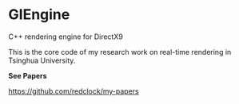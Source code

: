 GIEngine
========

C++ rendering engine for DirectX9

This is the core code of my research work on real-time rendering in Tsinghua University.

**See Papers**

https://github.com/redclock/my-papers
